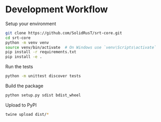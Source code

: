 # Development Workflow

Setup your environment

```bash
git clone https://github.com/SolidRusT/srt-core.git
cd srt-core
python -m venv venv
source venv/bin/activate  # On Windows use `venv\Scripts\activate`
pip install -r requirements.txt
pip install -e .
```

Run the tests

```bash
python -m unittest discover tests
```

Build the package

```bash
python setup.py sdist bdist_wheel
```

Upload to PyPI

```bash
twine upload dist/*
```
